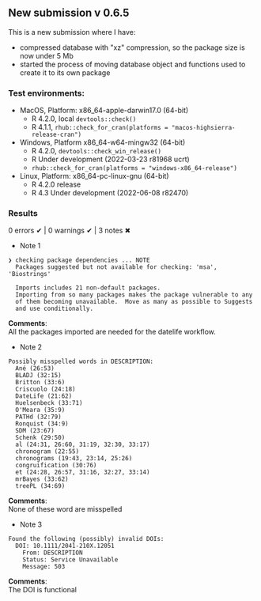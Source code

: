 ## New submission v 0.6.5
This is a new submission where I have:

* compressed database with "xz" compression, so the package size is now under 5 Mb
* started the process of moving database object and functions used to create it to its own package

### Test environments:

- MacOS, Platform: x86_64-apple-darwin17.0 (64-bit)
  - R 4.2.0, local `devtools::check()`
  - R 4.1.1, `rhub::check_for_cran(platforms = "macos-highsierra-release-cran")`
- Windows, Platform x86_64-w64-mingw32 (64-bit)
  - R 4.2.0, `devtools::check_win_release()`
  - R Under development (2022-03-23 r81968 ucrt)
  - `rhub::check_for_cran(platforms = "windows-x86_64-release")`
- Linux, Platform: x86_64-pc-linux-gnu (64-bit)
  - R 4.2.0 release
  - R 4.3 Under development (2022-06-08 r82470)

### Results
0 errors ✔ | 0 warnings ✔ | 3 notes ✖

* Note 1

```
❯ checking package dependencies ... NOTE
  Packages suggested but not available for checking: 'msa', 'Biostrings'

  Imports includes 21 non-default packages.
  Importing from so many packages makes the package vulnerable to any
  of them becoming unavailable.  Move as many as possible to Suggests
  and use conditionally.
```
**Comments**: <br/>
All the packages imported are needed for the datelife workflow.

* Note 2

```
Possibly misspelled words in DESCRIPTION:
  Ané (26:53)
  BLADJ (32:15)
  Britton (33:6)
  Criscuolo (24:18)
  DateLife (21:62)
  Huelsenbeck (33:71)
  O'Meara (35:9)
  PATHd (32:79)
  Ronquist (34:9)
  SDM (23:67)
  Schenk (29:50)
  al (24:31, 26:60, 31:19, 32:30, 33:17)
  chronogram (22:55)
  chronograms (19:43, 23:14, 25:26)
  congruification (30:76)
  et (24:28, 26:57, 31:16, 32:27, 33:14)
  mrBayes (33:62)
  treePL (34:69)
```
**Comments**: <br/>
None of these word are misspelled

* Note 3

```
Found the following (possibly) invalid DOIs:
  DOI: 10.1111/2041-210X.12051
    From: DESCRIPTION
    Status: Service Unavailable
    Message: 503
```
**Comments**: <br/>
The DOI is functional
